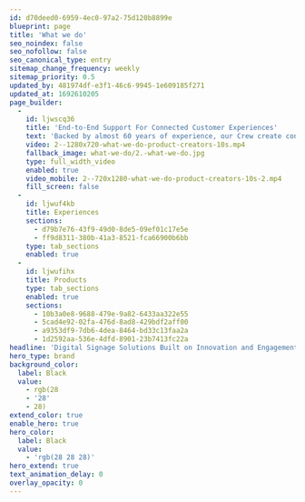 ```yaml
---
id: d70deed0-6959-4ec0-97a2-75d120b8899e
blueprint: page
title: 'What we do'
seo_noindex: false
seo_nofollow: false
seo_canonical_type: entry
sitemap_change_frequency: weekly
sitemap_priority: 0.5
updated_by: 481974df-e3f1-46c6-9945-1e609185f271
updated_at: 1692610205
page_builder:
  -
    id: ljwscq36
    title: 'End-to-End Support For Connected Customer Experiences'
    text: 'Backed by almost 60 years of experience, our Crew create connected restaurant ecosystems through industry-leading technology. Our game-changing CMS, award-winning hardware, and full-spectrum services make it possible for brands of all sizes to create dynamic, data-driven, experiences for their customers at scale – and our end-to-end services ensure you’re supported every step of the way.'
    video: 2--1280x720-what-we-do-product-creators-10s.mp4
    fallback_image: what-we-do/2.-what-we-do.jpg
    type: full_width_video
    enabled: true
    video_mobile: 2--720x1280-what-we-do-product-creators-10s-2.mp4
    fill_screen: false
  -
    id: ljwuf4kb
    title: Experiences
    sections:
      - d79b7e76-43f9-49d0-8de5-09ef01c17e5e
      - ff9d8311-380b-41a3-8521-fca66900b6bb
    type: tab_sections
    enabled: true
  -
    id: ljwufihx
    title: Products
    type: tab_sections
    enabled: true
    sections:
      - 10b3a0e8-9688-479e-9a82-6433aa322e55
      - 5cad4e92-02fa-476d-8ad8-429bdf2aff00
      - a9353df9-7db6-4dea-8464-bd33c13faa2a
      - 1d2592aa-536e-4dfd-8901-23b7413fc22a
headline: 'Digital Signage Solutions Built on Innovation and Engagement'
hero_type: brand
background_color:
  label: Black
  value:
    - rgb(28
    - '28'
    - 28)
extend_color: true
enable_hero: true
hero_color:
  label: Black
  value:
    - 'rgb(28 28 28)'
hero_extend: true
text_animation_delay: 0
overlay_opacity: 0
---
```


